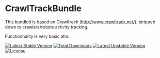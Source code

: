 # CrawlTrackBundle
This bundled is based on Crawltrack (http://www.crawltrack.net/), stripped down to crawlers/robots activity tracking.

Functionnality is very basic atm.

[![Latest Stable Version](https://poser.pugx.org/webdl/crawltrack-bundle/v/stable)](https://packagist.org/packages/webdl/crawltrack-bundle) [![Total Downloads](https://poser.pugx.org/webdl/crawltrack-bundle/downloads)](https://packagist.org/packages/webdl/crawltrack-bundle) [![Latest Unstable Version](https://poser.pugx.org/webdl/crawltrack-bundle/v/unstable)](https://packagist.org/packages/webdl/crawltrack-bundle) [![License](https://poser.pugx.org/webdl/crawltrack-bundle/license)](https://packagist.org/packages/webdl/crawltrack-bundle)
